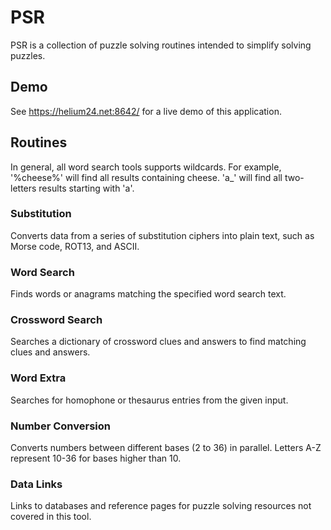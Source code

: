 # PSR
PSR is a collection of puzzle solving routines intended to simplify solving puzzles.

## Demo
See https://helium24.net:8642/ for a live demo of this application.

## Routines
In general, all word search tools supports wildcards. For example, '%cheese%' will find all results containing cheese. 'a_' will find all two-letters results starting with 'a'.

### Substitution
Converts data from a series of substitution ciphers into plain text, such as Morse code, ROT13, and ASCII.

### Word Search
Finds words or anagrams matching the specified word search text.

### Crossword Search
Searches a dictionary of crossword clues and answers to find matching clues and answers.

### Word Extra
Searches for homophone or thesaurus entries from the given input.

### Number Conversion
Converts numbers between different bases (2 to 36) in parallel. Letters A-Z represent 10-36 for bases higher than 10.

### Data Links
Links to databases and reference pages for puzzle solving resources not covered in this tool.
